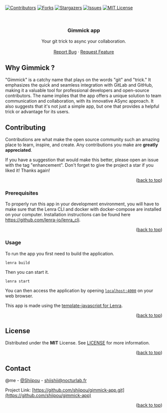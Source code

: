 <div id="top"></div>
<!--
*** This README was created with https://github.com/othneildrew/Best-README-Template
-->



<!-- PROJECT SHIELDS -->
[![Contributors][contributors-shield]][contributors-url]
[![Forks][forks-shield]][forks-url]
[![Stargazers][stars-shield]][stars-url]
[![Issues][issues-shield]][issues-url]
[![MIT License][license-shield]][license-url]



<!-- PROJECT LOGO -->
<br />
<div align="center">

<h3 align="center">Gimmick app</h3>

  <p align="center">
    Your git trick to async your collaboration. 
    <br />
    <br />
    <a href="https://github.com/shiipou/gimmick-app/issues">Report Bug</a>
    ·
    <a href="https://github.com/shiipou/gimmick-app/issues">Request Feature</a>
  </p>
</div>


<!-- GETTING STARTED -->

## Why Gimmick ?

"Gimmick" is a catchy name that plays on the words "git" and "trick." It emphasizes the quick and seamless integration with GitLab and GitHub, making it a valuable tool for professional developers and open-source contributors. The name implies that the app offers a unique solution to team communication and collaboration, with its innovative ASync approach. It also suggests that it's not just a simple app, but one that provides a helpful trick or advantage for its users.


<!-- CONTRIBUTING -->

## Contributing

Contributions are what make the open source community such an amazing place to learn, inspire, and create. Any contributions you make are **greatly appreciated**.

If you have a suggestion that would make this better, please open an issue with the tag "enhancement".
Don't forget to give the project a star if you liked it! Thanks again!

<p align="right">(<a href="#top">back to top</a>)</p>

### Prerequisites

To properly run this app in your development environment, you will have to make sure that the Lenra CLI and docker with docker-compose are installed on your computer.
Installation instructions can be found here https://github.com/lenra-io/lenra_cli.

<p align="right">(<a href="#top">back to top</a>)</p>


<!-- USAGE EXAMPLES -->
### Usage

To run the app you first need to build the application.
```console
lenra build
```

Then you can start it.
```console
lenra start
```

You can then access the application by opening [`localhost:4000`](http://localhost:4000) on your web browser.

This app is made using the [template-javascript for Lenra](https://github.com/lenra-io/template-javacript).

<p align="right">(<a href="#top">back to top</a>)</p>



<!-- LICENSE -->
## License

Distributed under the **MIT** License. See [LICENSE](./LICENSE) for more information.

<p align="right">(<a href="#top">back to top</a>)</p>



<!-- CONTACT -->
## Contact

@me - [@Shiipou](mailto:shiishii@nocturlab.fr) - shiishii@nocturlab.fr

Project Link: [https://github.com/shiipou/gimmick-app.git](https://github.com/shiipou/gimmick-app)

<p align="right">(<a href="#top">back to top</a>)</p>


<!-- MARKDOWN LINKS & IMAGES -->
<!-- https://www.markdownguide.org/basic-syntax/#reference-style-links -->
[contributors-shield]: https://img.shields.io/github/contributors/shiipou/gimmick-app.svg?style=for-the-badge
[contributors-url]: https://github.com/shiipou/gimmick-app/graphs/contributors
[forks-shield]: https://img.shields.io/github/forks/shiipou/gimmick-app.svg?style=for-the-badge
[forks-url]: https://github.com/shiipou/gimmick-app/network/members
[stars-shield]: https://img.shields.io/github/stars/shiipou/gimmick-app.svg?style=for-the-badge
[stars-url]: https://github.com/shiipou/gimmick-app/stargazers
[issues-shield]: https://img.shields.io/github/issues/shiipou/gimmick-app.svg?style=for-the-badge
[issues-url]: https://github.com/shiipou/gimmick-app/issues
[license-shield]: https://img.shields.io/github/license/shiipou/gimmick-app.svg?style=for-the-badge
[license-url]: https://github.com/shiipou/gimmick-app/blob/master/LICENSE
